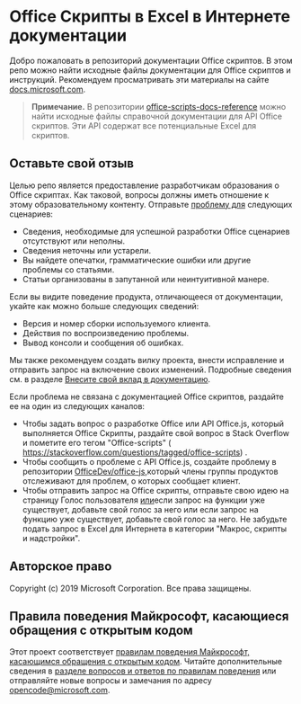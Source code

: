 # <a name="office-scripts-in-excel-on-the-web-documentation"></a>Office Скрипты в Excel в Интернете документации

Добро пожаловать в репозиторий документации Office скриптов. В этом репо можно найти исходные файлы документации для Office скриптов и инструкций. Рекомендуем просматривать эти материалы на сайте [docs.microsoft.com](https://docs.microsoft.com/office/dev/scripts).

> **Примечание.** В репозитории [office-scripts-docs-reference](https://github.com/OfficeDev/office-scripts-docs-reference) можно найти исходные файлы справочной документации для API Office скриптов. Эти API содержат все потенциальные Excel для скриптов.

## <a name="give-us-your-feedback"></a>Оставьте свой отзыв

Целью репо является предоставление разработчикам образования о Office скриптах. Как таковой, вопросы должны иметь отношение к этому образовательному контенту. Отправьте [проблему для](https://github.com/OfficeDev/office-scripts-docs/issues) следующих сценариев:

- Сведения, необходимые для успешной разработки Office сценариев отсутствуют или неполны.
- Сведения неточны или устарели.
- Вы найдете опечатки, грамматические ошибки или другие проблемы со статьями.
- Статьи организованы в запутанной или неинтуитивной манере.

Если вы видите поведение продукта, отличающееся от документации, укайте как можно больше следующих сведений:

- Версия и номер сборки используемого клиента.
- Действия по воспроизведению проблемы.
- Вывод консоли и сообщения об ошибках.

Мы также рекомендуем создать вилку проекта, внести исправление и отправить запрос на включение своих изменений. Подробные сведения см. в разделе [Внесите свой вклад в документацию](Contributing.md).

Если проблема не связана с документацией Office скриптов, раздайте ее на один из следующих каналов:

- Чтобы задать вопрос о разработке Office или API Office.js, который выполняется Office Скрипты, раздайте свой вопрос в Stack Overflow и пометите его тегом "Office-scripts" ( https://stackoverflow.com/questions/tagged/office-scripts) .
- Чтобы сообщить о проблеме с API Office.js, создайте проблему в репозитории [OfficeDev/office-js,](https://github.com/OfficeDev/office-js)который члены группы продуктов отслеживают для проблем, о которых сообщает клиент.
- Чтобы отправить запрос на Office скрипты, отправьте свою идею на страницу Голос пользователя [или](https://excel.uservoice.com/forums/274580-excel-for-the-web?category_id=143439)если запрос на функции уже существует, добавьте свой голос за него или если запрос на функцию уже существует, добавьте свой голос за него. Не забудьте подать запрос в Excel для Интернета в категории "Макрос, скрипты и надстройки".

## <a name="copyright"></a>Авторское право

Copyright (c) 2019 Microsoft Corporation. Все права защищены.

## <a name="microsoft-open-source-code-of-conduct"></a>Правила поведения Майкрософт, касающиеся обращения с открытым кодом

Этот проект соответствует [правилам поведения Майкрософт, касающимся обращения с открытым кодом](https://opensource.microsoft.com/codeofconduct/). Читайте дополнительные сведения в [разделе вопросов и ответов по правилам поведения](https://opensource.microsoft.com/codeofconduct/faq/) или отправляйте новые вопросы и замечания по адресу [opencode@microsoft.com](mailto:opencode@microsoft.com).
